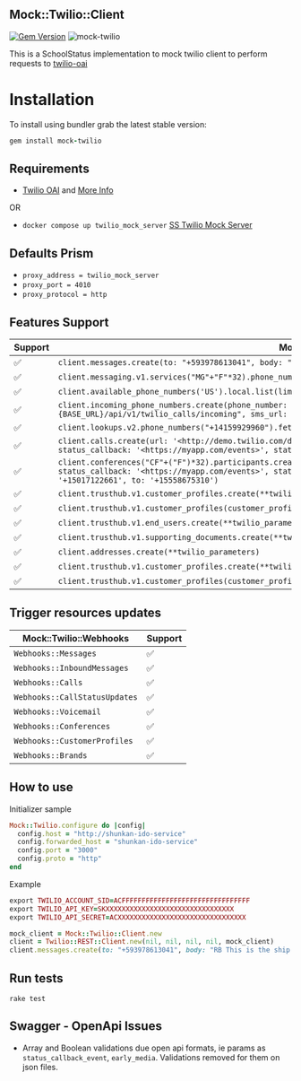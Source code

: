 ## Mock::Twilio::Client
[![Gem Version](https://badge.fury.io/rb/mock-twilio.svg)](https://badge.fury.io/rb/mock-twilio)
![mock-twilio](https://github.com/schoolstatus/mock-twilio/actions/workflows/ruby.yml/badge.svg)

This is a SchoolStatus implementation to mock twilio client to perform requests to  [twilio-oai](https://github.com/twilio/twilio-oai)


# Installation

To install using bundler grab the latest stable version:

```ruby
gem install mock-twilio
```

## Requirements
- [Twilio OAI](https://github.com/twilio/twilio-oai) and [More Info](https://www.twilio.com/en-us/blog/introducing-twilios-openapi-specification-ga)

OR

- `docker compose up twilio_mock_server` [SS Twilio Mock Server](https://github.com/schoolstatus/twilio_mock_server)

## Defaults Prism

- `proxy_address = twilio_mock_server`
- `proxy_port = 4010`
- `proxy_protocol = http`

## Features Support

| Support | Mock::Twilio::Client   |
| ------------- | ------------- |
| :white_check_mark: | `client.messages.create(to: "+593978613041", body: "Testing SMS", from: "+13212855389")`  |
| :white_check_mark: | `client.messaging.v1.services("MG"+"F"*32).phone_numbers.create(phone_number_sid: @phone_number_sid)`  |
| :white_check_mark: | `client.available_phone_numbers('US').local.list(limit: 20)`  |
| :white_check_mark: | `client.incoming_phone_numbers.create(phone_number: "+1987654321", voice_url: "#{BASE_URL}/api/v1/twilio_calls/incoming", sms_url: "#{BASE_URL}/api/v1/twilio_requests/inbound")`  |
| :white_check_mark: | `client.lookups.v2.phone_numbers("+14159929960").fetch(fields: :line_type_intelligence)`  |
| :white_check_mark: | `client.calls.create(url: '<http://demo.twilio.com/docs/voice.xml>', to: '+14155551212', from: '+15017122661', status_callback: '<https://myapp.com/events>', status_callback_event: ['ringing'], status_callback_method: 'POST')`  |
| :white_check_mark: | `client.conferences("CF"+("F")*32).participants.create(label: 'customer', early_media: true, beep: 'onEnter', status_callback: '<https://myapp.com/events>', status_callback_event: ['ringing'], record: true, from: '+15017122661', to: '+15558675310')`  |
| :white_check_mark: | `client.trusthub.v1.customer_profiles.create(**twilio_attributes)`  |
| :white_check_mark: | `client.trusthub.v1.customer_profiles(customer_profile_sid).customer_profiles_entity_assignments.create(object_sid:)`  |
| :white_check_mark: | `client.trusthub.v1.end_users.create(**twilio_parameters)`
| :white_check_mark: | `client.trusthub.v1.supporting_documents.create(**twilio_parameters)`  |
| :white_check_mark: | `client.addresses.create(**twilio_parameters)`  |
| :white_check_mark: | `client.trusthub.v1.customer_profiles.create(**twilio_attributes)`  |
| :white_check_mark: | `client.trusthub.v1.customer_profiles(customer_profile.sid).customer_profiles_evaluations.create(policy_sid:)`  |


## Trigger resources updates

| Mock::Twilio::Webhooks  | Support       |
| ------------- | ------------- |
| `Webhooks::Messages`  | :white_check_mark: |
| `Webhooks::InboundMessages`  | :white_check_mark: |
| `Webhooks::Calls`  | :white_check_mark:  |
| `Webhooks::CallStatusUpdates`  | :white_check_mark:  |
| `Webhooks::Voicemail`  | :white_check_mark:  |
| `Webhooks::Conferences`  | :white_check_mark:  |
| `Webhooks::CustomerProfiles`  | :white_check_mark:  |
| `Webhooks::Brands`  | :white_check_mark:  |

## How to use
Initializer sample
```ruby
Mock::Twilio.configure do |config|
  config.host = "http://shunkan-ido-service"
  config.forwarded_host = "shunkan-ido-service"
  config.port = "3000"
  config.proto = "http"
end
```

Example
```ruby
export TWILIO_ACCOUNT_SID=ACFFFFFFFFFFFFFFFFFFFFFFFFFFFFFFFF
export TWILIO_API_KEY=SKXXXXXXXXXXXXXXXXXXXXXXXXXXXXXXXX
export TWILIO_API_SECRET=ACXXXXXXXXXXXXXXXXXXXXXXXXXXXXXXXX

mock_client = Mock::Twilio::Client.new
client = Twilio::REST::Client.new(nil, nil, nil, nil, mock_client)
client.messages.create(to: "+593978613041", body: "RB This is the ship that made the Kesssssel Run in fourteen parsecs?", from: "+13212855389")
```

## Run tests
```unix
rake test
```

## Swagger - OpenApi Issues

- Array and Boolean validations due open api formats, ie params as `status_callback_event`, `early_media`. Validations removed for them on json files.
